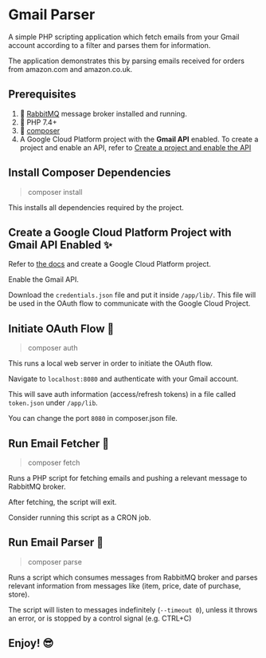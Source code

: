 # Gmail Parser

A simple PHP scripting application which fetch emails
from your Gmail account according to a filter and parses them
for information.

The application demonstrates this by parsing emails received for
orders from amazon.com and amazon.co.uk.

## Prerequisites

1. 🐰 [RabbitMQ](https://www.rabbitmq.com/) message broker installed and running.
2. 🧨 PHP 7.4+
3. 🎼 [composer](https://getcomposer.org/)
4. A Google Cloud Platform project with the **Gmail API** enabled. 
To create a project and enable an API, refer to
[Create a project and enable the API](https://developers.google.com/workspace/guides/create-project)

## Install Composer Dependencies
> composer install

This installs all dependencies required by the project.

## Create a Google Cloud Platform Project with Gmail API Enabled ✨
Refer to [the docs](https://developers.google.com/workspace/guides/create-project)
and create a Google Cloud Platform project.

Enable the Gmail API.

Download the `credentials.json` file and put it inside `/app/lib/`.
This file will be used in the OAuth flow to communicate with the 
Google Cloud Project.

## Initiate OAuth Flow 🧦
> composer auth

This runs a local web server in order to initiate the OAuth flow.

Navigate to `localhost:8080` and authenticate with your Gmail account.

This will save auth information (access/refresh tokens) in a file called `token.json`
 under `/app/lib`.

You can change the port `8080` in composer.json file.

## Run Email Fetcher 🚚
> composer fetch

Runs a PHP script for fetching emails and pushing a relevant message
to RabbitMQ broker.

After fetching, the script will exit.

Consider running this script as a CRON job.

## Run Email Parser 🎪
> composer parse

Runs a script which consumes messages from RabbitMQ broker and parses relevant
information from messages like (item, price, date of purchase, store).

The script will listen to messages indefinitely (`--timeout 0`), unless it throws an error,
or is stopped by a control signal (e.g. CTRL+C)

## Enjoy! 😎
